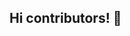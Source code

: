 ## Hi contributors! 👋

<!--

**Here are some ideas to get you started:**

🙋‍♀️ i&i is the Dutch computer science teacher association.
🌈 Please use pull requests and issues to add to our repos
👩‍💻 www.ieni.org
🍿 www.keuzethemas.nl
🧙 Remember, you can do mighty things with the power of [Markdown](https://docs.github.com/github/writing-on-github/getting-started-with-writing-and-formatting-on-github/basic-writing-and-formatting-syntax)
-->
